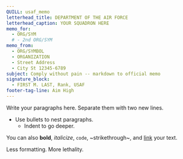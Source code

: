 ```yaml
---
QUILL: usaf_memo
letterhead_title: DEPARTMENT OF THE AIR FORCE
letterhead_caption: YOUR SQUADRON HERE
memo_for:
  - ORG/SYM
  # - 2nd ORG/SYM
memo_from:
  - ORG/SYMBOL
  - ORGANIZATION
  - Street Address
  - City St 12345-6789
subject: Comply without pain -- markdown to official memo
signature_block:
  - FIRST M. LAST, Rank, USAF
footer-tag-line: Aim High
---
```


Write your paragraphs here. Separate them with two new lines.

- Use bullets to nest paragraphs.
  - Indent to go deeper.

You can also **bold**, _italicize_, `code`, ~strikethrough~,
and [link](https://example.com/) your text.

Less formatting. More lethality.

